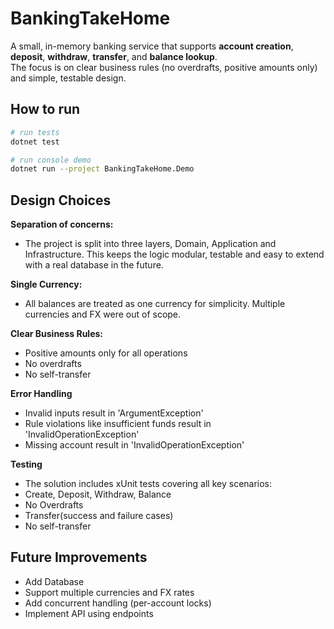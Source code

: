 # BankingTakeHome

A small, in-memory banking service that supports **account creation**, **deposit**, **withdraw**, **transfer**, and **balance lookup**.  
The focus is on clear business rules (no overdrafts, positive amounts only) and simple, testable design.

## How to run
```bash
# run tests
dotnet test

# run console demo
dotnet run --project BankingTakeHome.Demo
```
## Design Choices

**Separation of concerns:**
- The project is split into three layers, Domain, Application and Infrastructure.
This keeps the logic modular, testable and easy to extend with a real database in the future. 

**Single Currency:**
- All balances are treated as one currency for simplicity. Multiple currencies and FX were out of scope.

**Clear Business Rules:** 
- Positive amounts only for all operations
- No overdrafts
- No self-transfer

**Error Handling**
- Invalid inputs result in 'ArgumentException'
- Rule violations like insufficient funds result in 'InvalidOperationException'
- Missing account result in 'InvalidOperationException' 

**Testing**
- The solution includes xUnit tests covering all key scenarios:
- Create, Deposit, Withdraw, Balance
- No Overdrafts
- Transfer(success and failure cases)
- No self-transfer

## Future Improvements
- Add Database
- Support multiple currencies and FX rates
- Add concurrent handling (per-account locks)
- Implement API using endpoints